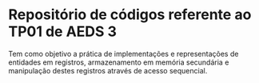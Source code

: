 # Repositório de códigos referente ao TP01 de AEDS 3
Tem como objetivo a prática de implementações e representações de entidades em registros, armazenamento em memória secundária e manipulação destes registros através de acesso sequencial.
